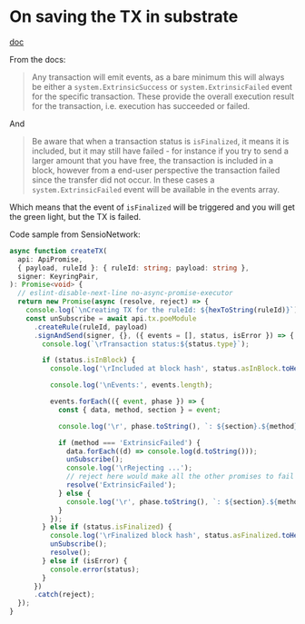 # On saving the TX in substrate

[doc](https://polkadot.js.org/api/start/api.rpc.html)

From the docs:

> Any transaction will emit events, as a bare minimum this will always be either a `system.ExtrinsicSuccess` or `system.ExtrinsicFailed` event for the specific transaction. These provide the overall execution result for the transaction, i.e. execution has succeeded or failed.

And

> Be aware that when a transaction status is `isFinalized`, it means it is included, but it may still have failed - for instance if you try to send a larger amount that you have free, the transaction is included in a block, however from a end-user perspective the transaction failed since the transfer did not occur. In these cases a `system.ExtrinsicFailed` event will be available in the events array.

Which means that the event of `isFinalized` will be triggered and you will get the green light, but the TX is failed.

Code sample from SensioNetwork:

```ts
async function createTX(
  api: ApiPromise,
  { payload, ruleId }: { ruleId: string; payload: string },
  signer: KeyringPair,
): Promise<void> {
  // eslint-disable-next-line no-async-promise-executor
  return new Promise(async (resolve, reject) => {
    console.log(`\nCreating TX for the ruleId: ${hexToString(ruleId)}`);
    const unSubscribe = await api.tx.poeModule
      .createRule(ruleId, payload)
      .signAndSend(signer, {}, ({ events = [], status, isError }) => {
        console.log(`\rTransaction status:${status.type}`);

        if (status.isInBlock) {
          console.log('\rIncluded at block hash', status.asInBlock.toHex());

          console.log('\nEvents:', events.length);

          events.forEach(({ event, phase }) => {
            const { data, method, section } = event;

            console.log('\r', phase.toString(), `: ${section}.${method}`, data.toString());

            if (method === 'ExtrinsicFailed') {
              data.forEach((d) => console.log(d.toString()));
              unSubscribe();
              console.log('\rRejecting ...');
              // reject here would make all the other promises to fail
              resolve('ExtrinsicFailed');
            } else {
              console.log('\r', phase.toString(), `: ${section}.${method}`, data.toString());
            }
          });
        } else if (status.isFinalized) {
          console.log('\rFinalized block hash', status.asFinalized.toHex());
          unSubscribe();
          resolve();
        } else if (isError) {
          console.error(status);
        }
      })
      .catch(reject);
  });
}
```
